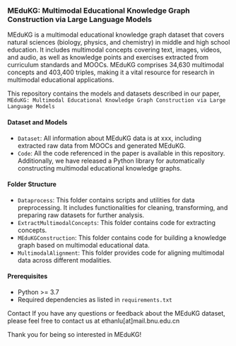 ### MEduKG: Multimodal Educational Knowledge Graph Construction via Large Language Models
MEduKG is a multimodal educational knowledge graph dataset that covers natural sciences (biology, physics, and chemistry) in middle and high school education. It includes multimodal concepts covering text, images, videos, and audio, as well as knowledge points and exercises extracted from curriculum standards and MOOCs. MEduKG comprises 34,630 multimodal concepts and 403,400 triples, making it a vital resource for research in multimodal educational applications.

This repository contains the models and datasets described in our paper, `MEduKG: Multimodal Educational Knowledge Graph Construction via Large Language Models`

#### Dataset and Models
* `Dataset`: All information about MEduKG data is at xxx, including extracted raw data from MOOCs and generated MEduKG.
* `Code`: All the code referenced in the paper is available in this repository. Additionally, we have released a Python library for automatically constructing multimodal educational knowledge graphs.
#### Folder Structure
* `Dataprocess`: This folder contains scripts and utilities for data preprocessing. It includes functionalities for cleaning, transforming, and preparing raw datasets for further analysis.
* `ExtractMultimodalConcepts`: This folder contains code for extracting concepts.
* `MEduKGConstruction`: This folder contains code for building a knowledge graph based on multimodal educational data.
* `MultimodalAlignment`: This folder provides code for aligning multimodal data across different modalities.

#### Prerequisites
* Python >= 3.7
* Required dependencies as listed in `requirements.txt`

Contact
If you have any questions or feedback about the MEduKG dataset, please feel free to contact us at ethanlu[at]mail.bnu.edu.cn

Thank you for being so interested in MEduKG!
